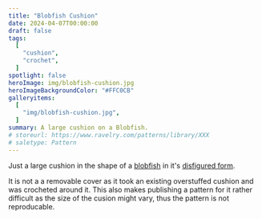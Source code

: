 ```yaml
---
title: "Blobfish Cushion"
date: 2024-04-07T00:00:00
draft: false
tags:
  [
    "cushion",
    "crochet",
  ]
spotlight: false
heroImage: img/blobfish-cushion.jpg
heroImageBackgroundColor: "#FFC0CB"
galleryitems:
  [
    "img/blobfish-cushion.jpg",
  ]
summary: A large cushion on a Blobfish.
# storeurl: https://www.ravelry.com/patterns/library/XXX
# saletype: Pattern
---
```


Just a large cushion in the shape of a [blobfish](https://en.wikipedia.org/wiki/Psychrolutes_marcidus) in it's [disfigured form](https://www.smithsonianmag.com/smart-news/worlds-ugliest-animal-blobfish-6676336/).

It is not a a removable cover as it took an existing overstuffed cushion and was crocheted around it.
This also makes publishing a pattern for it rather difficult as the size of the cusion might vary, thus the pattern is not reproducable.

